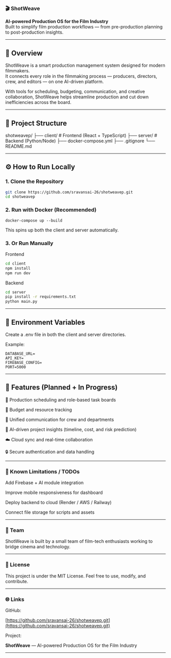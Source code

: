 
### 🎬 ShotWeave

**AI-powered Production OS for the Film Industry**  
Built to simplify film production workflows — from pre-production planning to post-production insights.

---

## 🚀 Overview

ShotWeave is a smart production management system designed for modern filmmakers.  
It connects every role in the filmmaking process — producers, directors, crew, and editors — on one AI-driven platform.

With tools for scheduling, budgeting, communication, and creative collaboration, ShotWeave helps streamline production and cut down inefficiencies across the board.

---

## 🧩 Project Structure

shotweavep/ ├── client/          # Frontend (React + TypeScript) ├── server/          # Backend (Python/Node) ├── docker-compose.yml ├── .gitignore └── README.md

---

## ⚙️ How to Run Locally

### 1. Clone the Repository
```bash
git clone https://github.com/sravansai-26/shotweavep.git
cd shotweavep
```

### 2. Run with Docker (Recommended)

```
docker-compose up --build
```

This spins up both the client and server automatically.

### 3. Or Run Manually

Frontend
```bash
cd client
npm install
npm run dev
```

Backend
```bash
cd server
pip install -r requirements.txt
python main.py
```

---

## 🔐 Environment Variables

Create a .env file in both the client and server directories.

Example:
```
DATABASE_URL=
API_KEY=
FIREBASE_CONFIG=
PORT=5000
```

---

## 🧠 Features (Planned + In Progress)

🎥 Production scheduling and role-based task boards

🧾 Budget and resource tracking

💬 Unified communication for crew and departments

🤖 AI-driven project insights (timeline, cost, and risk prediction)

☁️ Cloud sync and real-time collaboration

🔒 Secure authentication and data handling



---

### 🧪 Known Limitations / TODOs

Add Firebase + AI module integration

Improve mobile responsiveness for dashboard

Deploy backend to cloud (Render / AWS / Railway)

Connect file storage for scripts and assets



---

### 👥 Team

ShotWeave is built by a small team of film-tech enthusiasts working to bridge cinema and technology.


---

### 📄 License

This project is under the MIT License.
Feel free to use, modify, and contribute.


---

### 🌐 Links

GitHub: 

[https://github.com/sravansai-26/shotweavep.git](https://github.com/sravansai-26/shotweavep.git)

Project:

**ShotWeave** — AI-powered Production OS for the Film Industry


---
